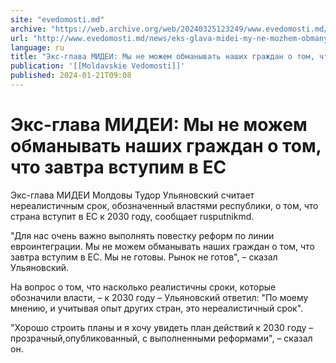 ```yaml
---
site: "evedomosti.md"
archive: "https://web.archive.org/web/20240325123249/www.evedomosti.md/news/eks-glava-midei-my-ne-mozhem-obmanyvat-nashih-grazhdan-o-tom"
url: "http://www.evedomosti.md/news/eks-glava-midei-my-ne-mozhem-obmanyvat-nashih-grazhdan-o-tom"
language: ru
title: "Экс-глава МИДЕИ: Мы не можем обманывать наших граждан о том, что завтра вступим в ЕС"
publication: '[[Moldavskie Vedomosti]]'
published: 2024-01-21T09:08
---
```


# Экс-глава МИДЕИ: Мы не можем обманывать наших граждан о том, что завтра вступим в ЕС

Экс-глава МИДЕИ Молдовы Тудор Ульяновский считает нереалистичным срок, обозначенный властями республики, о том, что страна вступит в ЕС к 2030 году, сообщает rusputnikmd.

"Для нас очень важно выполнять повестку реформ по линии евроинтеграции. Мы не можем обманывать наших граждан о том, что завтра вступим в ЕС. Мы не готовы. Рынок не готов", – сказал Ульяновский.

На вопрос о том, что насколько реалистичны сроки, которые обозначили власти, – к 2030 году – Ульяновский ответил: "По моему мнению, и учитывая опыт других стран, это нереалистичный срок".

"Хорошо строить планы и я хочу увидеть план действий к 2030 году – прозрачный,опубликованный, с выполненными реформами", – сказал он.